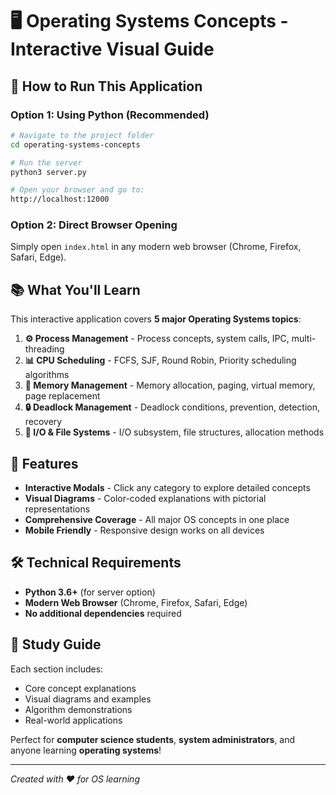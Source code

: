# 🖥️ Operating Systems Concepts - Interactive Visual Guide

## 🚀 How to Run This Application

### Option 1: Using Python (Recommended)
```bash
# Navigate to the project folder
cd operating-systems-concepts

# Run the server
python3 server.py

# Open your browser and go to:
http://localhost:12000
```

### Option 2: Direct Browser Opening
Simply open `index.html` in any modern web browser (Chrome, Firefox, Safari, Edge).

## 📚 What You'll Learn

This interactive application covers **5 major Operating Systems topics**:

1. **⚙️ Process Management** - Process concepts, system calls, IPC, multi-threading
2. **📊 CPU Scheduling** - FCFS, SJF, Round Robin, Priority scheduling algorithms  
3. **💾 Memory Management** - Memory allocation, paging, virtual memory, page replacement
4. **🔒 Deadlock Management** - Deadlock conditions, prevention, detection, recovery
5. **📁 I/O & File Systems** - I/O subsystem, file structures, allocation methods

## 🎯 Features

- **Interactive Modals** - Click any category to explore detailed concepts
- **Visual Diagrams** - Color-coded explanations with pictorial representations
- **Comprehensive Coverage** - All major OS concepts in one place
- **Mobile Friendly** - Responsive design works on all devices

## 🛠️ Technical Requirements

- **Python 3.6+** (for server option)
- **Modern Web Browser** (Chrome, Firefox, Safari, Edge)
- **No additional dependencies** required

## 📖 Study Guide

Each section includes:
- Core concept explanations
- Visual diagrams and examples
- Algorithm demonstrations
- Real-world applications

Perfect for **computer science students**, **system administrators**, and anyone learning **operating systems**!

---
*Created with ❤️ for OS learning*